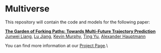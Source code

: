 # Multiverse

This repository will contain the code and models for the following paper:


**[The Garden of Forking Paths: Towards Multi-Future Trajectory Prediction](https://arxiv.org/abs/1912.06445)** \
[Junwei Liang](https://www.cs.cmu.edu/~junweil/),
[Lu Jiang](http://www.lujiang.info/),
[Kevin Murphy](https://www.cs.ubc.ca/~murphyk/),
[Ting Yu](https://scholar.google.com/citations?user=_lswGcYAAAAJ&hl=en),
[Alexander Hauptmann](https://www.cs.cmu.edu/~alex/)

You can find more information at our [Project Page](https://next.cs.cmu.edu/multiverse/).\

